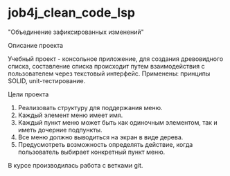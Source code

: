 # job4j_clean_code_lsp

"Объединение зафиксированных изменений"

Описание проекта

Учебный проект - консольное приложение, для создания древовидного списка,
составление списка происходит путем взаимодействия с пользователем через текстовый интерфейс.
Применены: принципы SOLID, unit-тестирование.

Цели проекта

1. Реализовать структуру для поддержания меню.
2. Каждый элемент меню имеет имя.
3. Каждый пункт меню может быть как одиночным элементом, так и иметь дочерние подпункты.
4. Все меню должно выводиться на экран в виде дерева.
5. Предусмотреть возможность определять действие, когда пользователь выбирает конкретный пункт меню. 

В курсе производилась работа с ветками git.